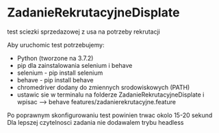# ZadanieRekrutacyjneDisplate
test sciezki sprzedazowej z usa na potrzeby rekrutacji

Aby uruchomic test potrzebujemy:
- Python (tworzone na 3.7.2)
- pip dla zainstalowania selenium i behave
- selenium - pip install selenium
- behave - pip install behave
- chromedriver dodany do zmiennych srodowiskowych (PATH)
- ustawic sie w terminalu na folderze ZadanieRekrutacyjneDisplate i wpisac --> behave features/zadanierekrutacyjne.feature

Po poprawnym skonfigurowaniu test powinien trwac okolo 15-20 sekund
Dla lepszej czytelnosci zadania nie dodawalem trybu headless
